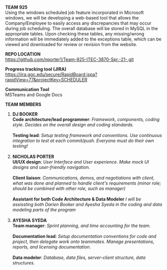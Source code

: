 **TEAM 925**</br>
  Using the windows scheduled job feature incorporated in Microsoft windows, we will be developing a web-based tool that allows the Company/Employee to easily access any discrepancies that may occur during job scheduling. The overall database will be stored in MySQL in the appropriate tables. Upon checking these tables, any missing/wrong information will be immediately added to the exceptions table, which can be viewed and downloaded for review or revision from the website.  

**REPO LOCATION**</br>
https://github.com/nporter1/Team-925-ITEC-3870-Spr.-21-.git

**Progress tracking tool (JIRA)**</br>
https://jira.ggc.edu/secure/RapidBoard.jspa?rapidView=77&projectKey=SCHEDULER

**Communication Tool**</br>
MSTeams and Google Docs

**TEAM MEMBERS**</br>
1. **DJ BOOKER**</br> 
**Code architecture/lead programmer**: 
*Framework, components, coding style. Decides on the overall design and coding standards.*</br></br>
**Testing lead**: 
*Setup testing framework and conventions. Use continuous integration to test at each commit/push. Everyone must do their own testing!*</br></br>
2. **NICHOLAS PORTER** </br>
**UI/UX design**:
*User Interface and User experience. Make mock UI designs and user-friendly navigation.*</br></br>
**Client liaison**: 
*Communications, demos, and negotiations with client, what was done and planned to handle client's requirements (minor role; should be combined with other role, such as manager)*</br></br>
**Assistant for both Code Architecture & Data Modeler**
*I will be assissting both Darien Booker and Ayesha Syeda in the coding and data modeling parts of the program*</br></br>
3. **AYESHA SYEDA** </br>
**Team manager**: 
*Sprint planning, and time accounting for the team.*</br></br>
**Documentation lead**:
*Setup documentation conventions for code and project, then delegate work onto teammates. Manage presentations, reports, and licensing documentation.*</br></br>
**Data modeler**: 
*Database, data files, server-client structure, data structures.*
